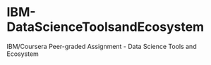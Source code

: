 # IBM-DataScienceToolsandEcosystem
IBM/Coursera Peer-graded Assignment - Data Science Tools and Ecosystem
